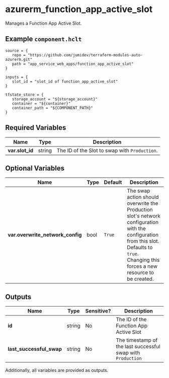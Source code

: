 # azurerm_function_app_active_slot

Manages a Function App Active Slot.

## Example `component.hclt`

```hcl
source = {
   repo = "https://github.com/jumidev/terraform-modules-auto-azurerm.git" 
   path = "app_service_web_apps/function_app_active_slot" 
}

inputs = {
   slot_id = "slot_id of function_app_active_slot" 
}

tfstate_store = {
   storage_account = "${storage_account}" 
   container = "${container}" 
   container_path = "${COMPONENT_PATH}" 
}

```

## Required Variables

| Name | Type |  Description |
| ---- | --------- |  ----------- |
| **var.slot_id** | string |  The ID of the Slot to swap with `Production`. | 

## Optional Variables

| Name | Type |  Default  |  Description |
| ---- | --------- |  ----------- | ----------- |
| **var.overwrite_network_config** | bool |  `True`  |  The swap action should overwrite the Production slot's network configuration with the configuration from this slot. Defaults to `true`. Changing this forces a new resource to be created. | 



## Outputs

| Name | Type | Sensitive? | Description |
| ---- | ---- | --------- | --------- |
| **id** | string | No  | The ID of the Function App Active Slot | 
| **last_successful_swap** | string | No  | The timestamp of the last successful swap with `Production` | 

Additionally, all variables are provided as outputs.
